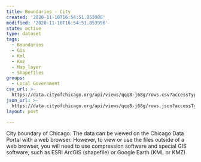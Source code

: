 ```yaml
---
title: Boundaries - City
created: '2020-11-10T16:54:51.853986'
modified: '2020-11-10T16:54:51.853996'
state: active
type: dataset
tags:
  - Boundaries
  - Gis
  - Kml
  - Kmz
  - Map_layer
  - Shapefiles
groups:
  - Local Government
csv_url: >-
  https://data.cityofchicago.org/api/views/qqq8-j68g/rows.csv?accessType=DOWNLOAD
json_url: >-
  https://data.cityofchicago.org/api/views/qqq8-j68g/rows.json?accessType=DOWNLOAD
layout: post

---
```

City boundary of Chicago. The data can be viewed on the Chicago Data Portal with a web browser. However, to view or use the files outside of a web browser, you will need to use compression software and special GIS software, such as ESRI ArcGIS (shapefile) or Google Earth (KML or KMZ).
